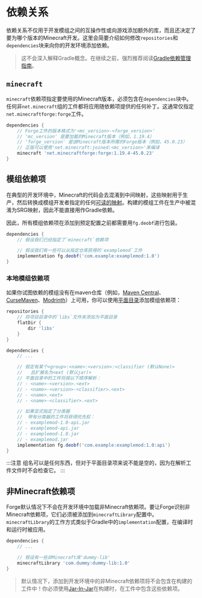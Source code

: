 依赖关系
============

依赖关系不仅用于开发模组之间的互操作性或向游戏添加额外的库，而且还决定了要为哪个版本的Minecraft开发。这里会简要介绍如何修改`repositories`和`dependencies`块来向你的开发环境添加依赖。

> 这不会深入解释Gradle概念。在继续之前，强烈推荐阅读[Gradle依赖管理指南][guide]。

`minecraft`
-----------

`minecraft`依赖项指定要使用的Minecraft版本，必须包含在`dependencies`块中。任何非`net.minecraft`组的工件都将应用随依赖项提供的任何补丁。这通常仅指定`net.minecraftforge:forge`工件。

```gradle
dependencies {
    // Forge工件的版本格式为'<mc_version>-<forge_version>'
    // 'mc_version' 是要加载的Minecraft版本（例如，1.19.4）
    // 'forge_version' 是该Minecraft版本所需的Forge版本（例如，45.0.23）
    // 正版可以使用'net.minecraft:joined:<mc_version>'来编译
    minecraft 'net.minecraftforge:forge:1.19.4-45.0.23'
}
```

模组依赖项
----------------

在典型的开发环境中，Minecraft的代码会去混淆到中间映射，这些映射用于生产，然后转换成模组开发者指定的任何[可读的映射][mappings]。构建的模组工件在生产中被混淆为SRG映射，因此不能直接用作Gradle依赖。

因此，所有模组依赖项在添加到预定配置之前都需要用`fg.deobf`进行包装。

```gradle
dependencies {
    // 假设我们已经指定了`minecraft`依赖项

    // 假设我们有一些可以从指定仓库获得的`examplemod`工件
    implementation fg.deobf('com.example:examplemod:1.0')
}
```

### 本地模组依赖项

如果你试图依赖的模组没有在maven仓库（例如，[Maven Central][central]、[CurseMaven]、[Modrinth]）上可用，你可以使用[平面目录][flat]添加模组依赖项：

```gradle
repositories {
    // 将项目目录中的`libs`文件夹添加为平面目录
    flatDir {
        dir 'libs'
    }
}

dependencies {
    // ...

    // 假定有某个<group>:<name>:<version>:<classifier (默认None)>
    //   且扩展名为<ext (默认jar)>
    // 平面目录中的工件将按以下顺序解析：
    // - <name>-<version>.<ext>
    // - <name>-<version>-<classifier>.<ext>
    // - <name>.<ext>
    // - <name>-<classifier>.<ext>

    // 如果显式指定了分类器
    //  带有分类器的工件将获得优先权：
    // - examplemod-1.0-api.jar
    // - examplemod-api.jar
    // - examplemod-1.0.jar
    // - examplemod.jar
    implementation fg.deobf('com.example:examplemod:1.0:api')
}
```

:::注意
组名可以是任何东西，但对于平面目录项来说不能是空的，因为在解析工件文件时不会检查它。
:::

非Minecraft依赖项
--------------------------

Forge默认情况下不会在开发环境中加载非Minecraft依赖项。要让Forge识别非Minecraft依赖项，它们必须被添加到`minecraftLibrary`配置中。`minecraftLibrary`的工作方式类似于Gradle中的`implementation`配置，在编译时和运行时被应用。

```gradle
dependencies {
    // ...

    // 假设有一些非Minecraft库'dummy-lib'
    minecraftLibrary 'com.dummy:dummy-lib:1.0'
}
```

> 默认情况下，添加到开发环境中的非Minecraft依赖项将不会包含在构建的工件中！你必须使用[Jar-In-Jar][jij]在构建时，在工件中包含这些依赖项。

[guide]: https://docs.gradle.org/7.6/userguide/dependency_management.html
[mappings]: ../configuration/index.md#human-readable-mappings
[central]: https://central.sonatype.com/
[CurseMaven]: https://cursemaven.com/
[Modrinth]: https://docs.modrinth.com/docs/tutorials/maven/
[flat]: https://docs.gradle.org/7.6/userguide/declaring_repositories.html#sub:flat_dir_resolver
[jij]: ./jarinjar.md
